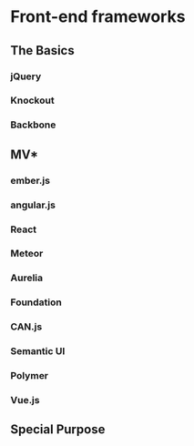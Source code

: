 # Front-end frameworks

## The Basics

### jQuery

### Knockout

### Backbone


## MV*

### ember.js

### angular.js

### React

### Meteor

### Aurelia

### Foundation

### CAN.js

### Semantic UI

### Polymer

### Vue.js


## Special Purpose


